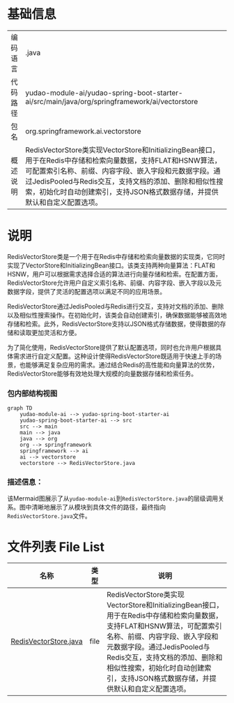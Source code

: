 # 基础信息

|      |      |
|------|------|
| 编码语言 | .java |
| 代码路径 | yudao-module-ai/yudao-spring-boot-starter-ai/src/main/java/org/springframework/ai/vectorstore |
| 包名 | org.springframework.ai.vectorstore |
| 概述说明 | RedisVectorStore类实现VectorStore和InitializingBean接口，用于在Redis中存储和检索向量数据，支持FLAT和HSNW算法，可配置索引名称、前缀、内容字段、嵌入字段和元数据字段。通过JedisPooled与Redis交互，支持文档的添加、删除和相似性搜索，初始化时自动创建索引，支持JSON格式数据存储，并提供默认和自定义配置选项。 |

# 说明

RedisVectorStore类是一个用于在Redis中存储和检索向量数据的实现类，它同时实现了VectorStore和InitializingBean接口。该类支持两种向量算法：FLAT和HSNW，用户可以根据需求选择合适的算法进行向量存储和检索。在配置方面，RedisVectorStore允许用户自定义索引名称、前缀、内容字段、嵌入字段以及元数据字段，提供了灵活的配置选项以满足不同的应用场景。

RedisVectorStore通过JedisPooled与Redis进行交互，支持对文档的添加、删除以及相似性搜索操作。在初始化时，该类会自动创建索引，确保数据能够被高效地存储和检索。此外，RedisVectorStore支持以JSON格式存储数据，使得数据的存储和读取更加灵活和方便。

为了简化使用，RedisVectorStore提供了默认配置选项，同时也允许用户根据具体需求进行自定义配置。这种设计使得RedisVectorStore既适用于快速上手的场景，也能够满足复杂应用的需求。通过结合Redis的高性能和向量算法的优势，RedisVectorStore能够有效地处理大规模的向量数据存储和检索任务。


### 包内部结构视图

```mermaid
graph TD
    yudao-module-ai --> yudao-spring-boot-starter-ai
    yudao-spring-boot-starter-ai --> src
    src --> main
    main --> java
    java --> org
    org --> springframework
    springframework --> ai
    ai --> vectorstore
    vectorstore --> RedisVectorStore.java
```

### 描述信息：
该Mermaid图展示了从`yudao-module-ai`到`RedisVectorStore.java`的层级调用关系。图中清晰地展示了从模块到具体文件的路径，最终指向`RedisVectorStore.java`文件。

# 文件列表 File List

| 名称   | 类型  | 说明 |
|-------|------|-------------|
| [RedisVectorStore.java](RedisVectorStore.md) | file | RedisVectorStore类实现VectorStore和InitializingBean接口，用于在Redis中存储和检索向量数据，支持FLAT和HSNW算法，可配置索引名称、前缀、内容字段、嵌入字段和元数据字段。通过JedisPooled与Redis交互，支持文档的添加、删除和相似性搜索，初始化时自动创建索引，支持JSON格式数据存储，并提供默认和自定义配置选项。 |


